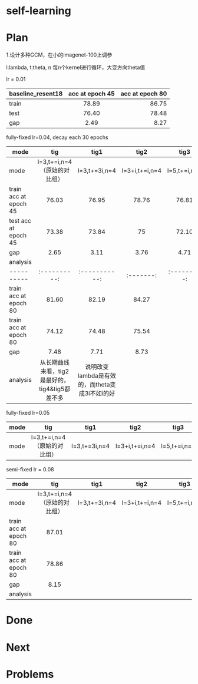# self-learning


# Plan
1.设计多种GCM，在小的imagenet-100上调参

l:lambda,  t:theta,   n 每n个kernel进行循环，大变方向theta值

lr = 0.01

|baseline_resent18|acc at epoch 45|acc at epoch 80|
|--------|:-----------------:|------------:|
|train|78.89|86.75|
|test|76.40|78.48|
|gap|2.49|8.27|



fully-fixed lr=0.04, decay each 30 epochs

|mode| tig|tig1|tig2|tig3|tig4|tig5|tig6|tig7|
| ---------- |:----------:|:-----------:|:-------:|:---------:|:-------:|:---------:|:---------:|:---------:|
|mode|l=3,t+=i,n=4（原始的对比组）|l=3,t+=3i,n=4|l=3+i,t+=i,n=4|l=5,t+=i,n=4|l=2+i,t+=3i,n=4 && l=3+i,t+=3i,n=4|l=3+i,t+=3i,n=4|l=3+i && 4-i,t,n=4|l=2+i,t+=i,n=4 && l=3+i,t+=i,n=4|
|train acc at epoch 45|76.03|76.95|78.76|76.81|77.99|78.53|
|test acc at epoch 45|73.38|73.84|75|72.10|75.02|74.58|
|gap|2.65|3.11|3.76|4.71|2.97|3.95|
|analysis|
| ---------- |:----------:|:-----------:|:-------:|:---------:|:-------:|:---------:|
|train acc at epoch 80|81.60|82.19|84.27||83.67|84.01|
|train acc at epoch 80|74.12|74.48|75.54||75.16|75.61|
|gap|7.48|7.71|8.73||8.51|8.4|
|analysis|从长期曲线来看，tig2是最好的，tig4&tig5都差不多|说明改变lambda是有效的，而theta变成3i不如i的好|||


fully-fixed lr=0.05

|mode| tig|tig1|tig2|tig3|tig4|tig5|
| ---------- |:----------:|:-----------:|:-------:|:---------:|:-------:|:---------:|
|mode|l=3,t+=i,n=4（原始的对比组）|l=3,t+=3i,n=4|l=3+i,t+=i,n=4|l=5,t+=i,n=4|l=2+i,t+=3i,n=4 && l=3+i,t+=3i,n=4|l=3+i,t+=3i,n=4|

semi-fixed lr = 0.08

|mode| tig|tig1|tig2|tig3|tig4|tig5|
| ---------- |:----------:|:-----------:|:-------:|:---------:|:-------:|:---------:|
|mode|l=3,t+=i,n=4（原始的对比组）|l=3,t+=3i,n=4|l=3+i,t+=i,n=4|l=5,t+=i,n=4|l=2+i,t+=3i,n=4 && l=3+i,t+=3i,n=4|l=3+i,t+=3i,n=4|
|train acc at epoch 80|87.01|
|train acc at epoch 80|78.86|
|gap|8.15|
|analysis|


# Done



# Next



# Problems
